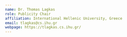 ```yaml
---
name: Dr. Thomas Lagkas
role: Publicity Chair
affiliation: International Hellenic University, Greece
email: tlagkas@cs.ihu.gr
webpage: https://tlagkas.cs.ihu.gr/
---
```

